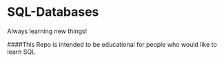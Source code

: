 # SQL-Databases
Always learning new things!

####This Repo is intended to be educational for people who would like to learn SQL 
